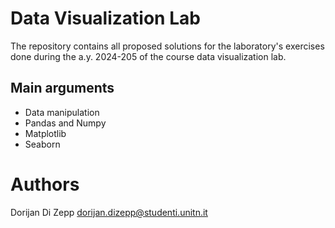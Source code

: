 # Data Visualization Lab
The repository contains all proposed solutions for the laboratory's exercises done during the a.y. 2024-205 of the course data visualization lab.

## Main arguments
- Data manipulation
- Pandas and Numpy
- Matplotlib
- Seaborn

# Authors
Dorijan Di Zepp dorijan.dizepp@studenti.unitn.it
